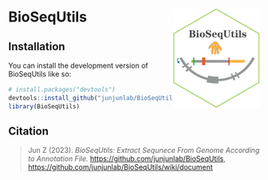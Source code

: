 
# BioSeqUtils <img src="man/BioSeqUtils-logo.png" align="right" height="200" />

<!-- badges: start -->

<!-- badges: end -->


## Installation

You can install the development version of BioSeqUtils like so:

``` r
# install.packages("devtools")
devtools::install_github("junjunlab/BioSeqUtils")
library(BioSeqUtils)
```

## Citation

> Jun Z (2023). *BioSeqUtils: Extract Sequnece From Genome According to Annotation File.*  https://github.com/junjunlab/BioSeqUtils, https://github.com/junjunlab/BioSeqUtils/wiki/document
